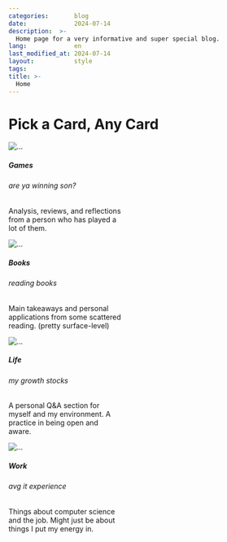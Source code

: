 ```yaml
---
categories:       blog
date:             2024-07-14
description:  >-
  Home page for a very informative and super special blog.
lang:             en
last_modified_at: 2024-07-14
layout:           style
tags:
title: >-
  Home
---
```


# Pick a Card, Any Card

<div class="card-group row-cols-4 my-6">

<div class="cards">
<div class="col">
  <div class="card" style="width: 14rem;">
    <img src=" {{ 'assets/home/dad.jpg' | absolute_url}}" class="card-img-top" alt="...">
      <div class="card-body">
        <h5 class="card-title">Games</h5>
        <h6 class="card-subtitle mb-2 text-muted">are ya winning son?</h6>
        <p class="card-text">Analysis, reviews, and reflections from a person who has played a lot of them.</p>
      </div>
  </div>
</div>
</div>

<div class="cards">
<div class="col">
  <div class="card" style="width: 14rem;">
    <img src="{{ 'assets/home/read.png' | absolute_url}}" class="card-img-top" alt="...">
      <div class="card-body my-0">
        <h5 class="card-title">Books</h5>
        <h6 class="card-subtitle mb-2 text-muted">reading books</h6>
        <p class="card-text">Main takeaways and personal applications from some scattered reading. (pretty surface-level)</p>
      </div>
  </div>
</div>
</div>

<div class="cards">
<div class="col">
  <div class="card" style="width: 14rem;">
      <img src="{{ 'assets/home/grow.png' | absolute_url }}" class="card-img-top" alt="...">
      <div class="card-body">
        <h5 class="card-title">Life</h5>
        <h6 class="card-subtitle mb-2 text-muted">my growth stocks</h6>
        <p class="card-text">A personal Q&A section for myself and my environment. A practice in being open and aware.</p>
      </div>
  </div>
</div>
</div>

<div class="cards">
<div class="col">
  <div class="card" style="width: 14rem;">
      <img src="{{ 'assets/home/computer.jpg' | absolute_url}}" class="card-img-top" alt="...">
      <div class="card-body">
        <h5 class="card-title">Work</h5>
        <h6 class="card-subtitle mb-2 text-muted">avg it experience</h6>
        <p class="card-text">Things about computer science and the job. Might just be about things I put my energy in.</p>
      </div>
  </div>
</div>
</div>

</div>